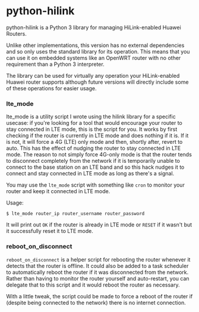 python-hilink
=============

python-hilink is a Python 3 library for managing HiLink-enabled Huawei Routers.

Unlike other implementations, this version has no external dependencies and so 
only uses the standard library for its operation. This means that you can use 
it on embedded systems like an OpenWRT router with no other requirement than 
a Python 3 interpreter.

The library can be used for virtually any operation your HiLink-enabled Huawei 
router supports although future versions will directly include some of these 
operations for easier usage.

### lte_mode

lte_mode is a utility script I wrote using the hilink library for a specific 
usecase: if you're looking for a tool that would encourage your router to stay 
connected in LTE mode, this is the script for you. It works by first checking 
if the router is currently in LTE mode and does nothing if it is. If it is not, 
it will force a 4G (LTE) only mode and then, shortly after, revert to auto. 
This has the effect of nudging the router to stay connected in LTE mode. The 
reason to not simply force 4G-only mode is that the router tends to disconnect 
completely from the network if it is temporarily unable to connect to the base 
station on an LTE band and so this hack nudges it to connect and stay connected 
in LTE mode as long as there's a signal.

You may use the `lte_mode` script with something like `cron` to monitor your 
router and keep it connected in LTE mode.

Usage:

`$ lte_mode router_ip router_username router_password`

It will print out `OK` if the router is already in LTE mode or `RESET` if it 
wasn't but it successfully reset it to LTE mode.

### reboot_on_disconnect

`reboot_on_disconnect` is a helper script for rebooting the router whenever it 
detects that the router is offline. It could also be added to a task scheduler 
to automatically reboot the router if it was disconnected from the network. 
Rather than having to monitor the router yourself and auto-restart, you can 
delegate that to this script and it would reboot the router as necessary.

With a little tweak, the script could be made to force a reboot of the router 
if (despite being connected to the network) there is no internet connection.
